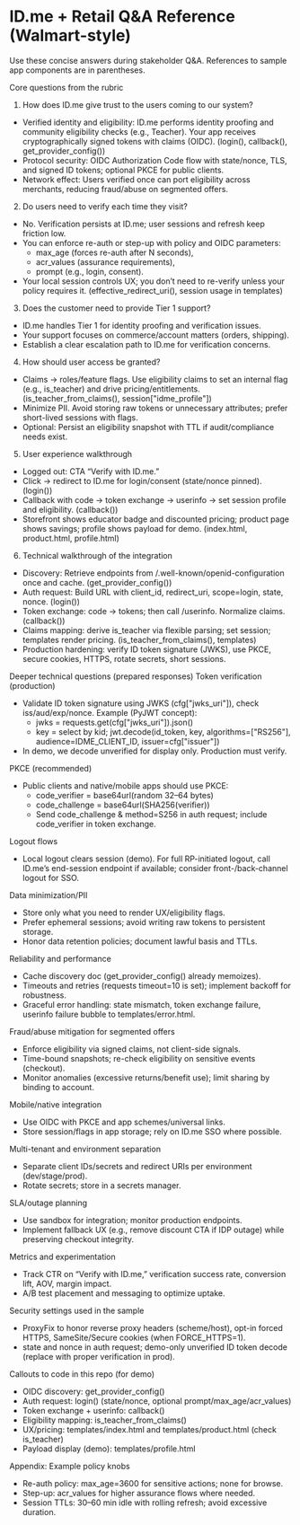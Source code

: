 # ID.me + Retail Q&A Reference (Walmart-style)

Use these concise answers during stakeholder Q&A. References to sample app components are in parentheses.

Core questions from the rubric
1) How does ID.me give trust to the users coming to our system?
- Verified identity and eligibility: ID.me performs identity proofing and community eligibility checks (e.g., Teacher). Your app receives cryptographically signed tokens with claims (OIDC). (login(), callback(), get_provider_config())
- Protocol security: OIDC Authorization Code flow with state/nonce, TLS, and signed ID tokens; optional PKCE for public clients.
- Network effect: Users verified once can port eligibility across merchants, reducing fraud/abuse on segmented offers.

2) Do users need to verify each time they visit?
- No. Verification persists at ID.me; user sessions and refresh keep friction low.
- You can enforce re-auth or step-up with policy and OIDC parameters:
  - max_age (forces re-auth after N seconds),
  - acr_values (assurance requirements),
  - prompt (e.g., login, consent).
- Your local session controls UX; you don’t need to re-verify unless your policy requires it. (effective_redirect_uri(), session usage in templates)

3) Does the customer need to provide Tier 1 support?
- ID.me handles Tier 1 for identity proofing and verification issues.
- Your support focuses on commerce/account matters (orders, shipping).
- Establish a clear escalation path to ID.me for verification concerns.

4) How should user access be granted?
- Claims → roles/feature flags. Use eligibility claims to set an internal flag (e.g., is_teacher) and drive pricing/entitlements. (is_teacher_from_claims(), session["idme_profile"])
- Minimize PII. Avoid storing raw tokens or unnecessary attributes; prefer short-lived sessions with flags.
- Optional: Persist an eligibility snapshot with TTL if audit/compliance needs exist.

5) User experience walkthrough
- Logged out: CTA “Verify with ID.me.”
- Click → redirect to ID.me for login/consent (state/nonce pinned). (login())
- Callback with code → token exchange → userinfo → set session profile and eligibility. (callback())
- Storefront shows educator badge and discounted pricing; product page shows savings; profile shows payload for demo. (index.html, product.html, profile.html)

6) Technical walkthrough of the integration
- Discovery: Retrieve endpoints from /.well-known/openid-configuration once and cache. (get_provider_config())
- Auth request: Build URL with client_id, redirect_uri, scope=login, state, nonce. (login())
- Token exchange: code → tokens; then call /userinfo. Normalize claims. (callback())
- Claims mapping: derive is_teacher via flexible parsing; set session; templates render pricing. (is_teacher_from_claims(), templates)
- Production hardening: verify ID token signature (JWKS), use PKCE, secure cookies, HTTPS, rotate secrets, short sessions.

Deeper technical questions (prepared responses)
Token verification (production)
- Validate ID token signature using JWKS (cfg["jwks_uri"]), check iss/aud/exp/nonce. Example (PyJWT concept):
  - jwks = requests.get(cfg["jwks_uri"]).json()
  - key = select by kid; jwt.decode(id_token, key, algorithms=["RS256"], audience=IDME_CLIENT_ID, issuer=cfg["issuer"])
- In demo, we decode unverified for display only. Production must verify.

PKCE (recommended)
- Public clients and native/mobile apps should use PKCE:
  - code_verifier = base64url(random 32–64 bytes)
  - code_challenge = base64url(SHA256(verifier))
  - Send code_challenge & method=S256 in auth request; include code_verifier in token exchange.

Logout flows
- Local logout clears session (demo). For full RP-initiated logout, call ID.me’s end-session endpoint if available; consider front-/back-channel logout for SSO.

Data minimization/PII
- Store only what you need to render UX/eligibility flags.
- Prefer ephemeral sessions; avoid writing raw tokens to persistent storage.
- Honor data retention policies; document lawful basis and TTLs.

Reliability and performance
- Cache discovery doc (get_provider_config() already memoizes).
- Timeouts and retries (requests timeout=10 is set); implement backoff for robustness.
- Graceful error handling: state mismatch, token exchange failure, userinfo failure bubble to templates/error.html.

Fraud/abuse mitigation for segmented offers
- Enforce eligibility via signed claims, not client-side signals.
- Time-bound snapshots; re-check eligibility on sensitive events (checkout).
- Monitor anomalies (excessive returns/benefit use); limit sharing by binding to account.

Mobile/native integration
- Use OIDC with PKCE and app schemes/universal links.
- Store session/flags in app storage; rely on ID.me SSO where possible.

Multi-tenant and environment separation
- Separate client IDs/secrets and redirect URIs per environment (dev/stage/prod).
- Rotate secrets; store in a secrets manager.

SLA/outage planning
- Use sandbox for integration; monitor production endpoints.
- Implement fallback UX (e.g., remove discount CTA if IDP outage) while preserving checkout integrity.

Metrics and experimentation
- Track CTR on “Verify with ID.me,” verification success rate, conversion lift, AOV, margin impact.
- A/B test placement and messaging to optimize uptake.

Security settings used in the sample
- ProxyFix to honor reverse proxy headers (scheme/host), opt-in forced HTTPS, SameSite/Secure cookies (when FORCE_HTTPS=1).
- state and nonce in auth request; demo-only unverified ID token decode (replace with proper verification in prod).

Callouts to code in this repo (for demo)
- OIDC discovery: get_provider_config()
- Auth request: login() (state/nonce, optional prompt/max_age/acr_values)
- Token exchange + userinfo: callback()
- Eligibility mapping: is_teacher_from_claims()
- UX/pricing: templates/index.html and templates/product.html (check is_teacher)
- Payload display (demo): templates/profile.html

Appendix: Example policy knobs
- Re-auth policy: max_age=3600 for sensitive actions; none for browse.
- Step-up: acr_values for higher assurance flows where needed.
- Session TTLs: 30–60 min idle with rolling refresh; avoid excessive duration.
